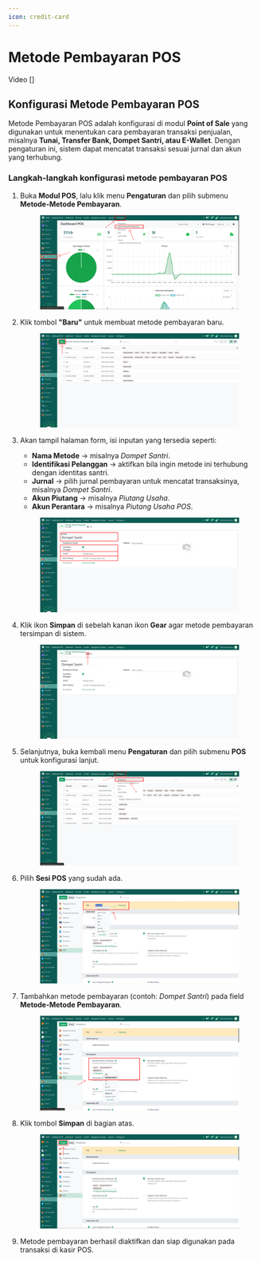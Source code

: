 ```yaml
---
icon: credit-card
---
```


# Metode Pembayaran POS

Video \[]

## Konfigurasi Metode Pembayaran POS

Metode Pembayaran POS adalah konfigurasi di modul **Point of Sale** yang digunakan untuk menentukan cara pembayaran transaksi penjualan, misalnya **Tunai, Transfer Bank, Dompet Santri, atau E-Wallet**. Dengan pengaturan ini, sistem dapat mencatat transaksi sesuai jurnal dan akun yang terhubung.

### Langkah-langkah konfigurasi metode pembayaran POS

1.  Buka **Modul POS**, lalu klik menu **Pengaturan** dan pilih submenu **Metode-Metode Pembayaran**.

    <figure><img src="../../../.gitbook/assets/images-62.png" alt=""><figcaption></figcaption></figure>


2.  Klik tombol **"Baru"** untuk membuat metode pembayaran baru.

    <figure><img src="../../../.gitbook/assets/images-63.png" alt=""><figcaption></figcaption></figure>


3.  Akan tampil halaman form, isi inputan yang tersedia seperti:

    * **Nama Metode** → misalnya _Dompet Santri_.
    * **Identifikasi Pelanggan** → aktifkan bila ingin metode ini terhubung dengan identitas santri.
    * **Jurnal** → pilih jurnal pembayaran untuk mencatat transaksinya, misalnya _Dompet Santri_.
    * **Akun Piutang** → misalnya _Piutang Usaha_.
    * **Akun Perantara** → misalnya _Piutang Usaha POS_.

    <figure><img src="../../../.gitbook/assets/images-64.png" alt=""><figcaption></figcaption></figure>


4.  Klik ikon **Simpan** di sebelah kanan ikon **Gear** agar metode pembayaran tersimpan di sistem.

    <figure><img src="../../../.gitbook/assets/images-65.png" alt=""><figcaption></figcaption></figure>


5.  Selanjutnya, buka kembali menu **Pengaturan** dan pilih submenu **POS** untuk konfigurasi lanjut.

    <figure><img src="../../../.gitbook/assets/images-66 (1).png" alt=""><figcaption></figcaption></figure>


6.  Pilih **Sesi POS** yang sudah ada.

    <figure><img src="../../../.gitbook/assets/images-67 (2).png" alt=""><figcaption></figcaption></figure>


7.  Tambahkan metode pembayaran (contoh: _Dompet Santri_) pada field **Metode-Metode Pembayaran**.

    <figure><img src="../../../.gitbook/assets/images-68 (1).png" alt=""><figcaption></figcaption></figure>


8.  Klik tombol **Simpan** di bagian atas.

    <figure><img src="../../../.gitbook/assets/images-69 (1).png" alt=""><figcaption></figcaption></figure>


9. Metode pembayaran berhasil diaktifkan dan siap digunakan pada transaksi di kasir POS.
